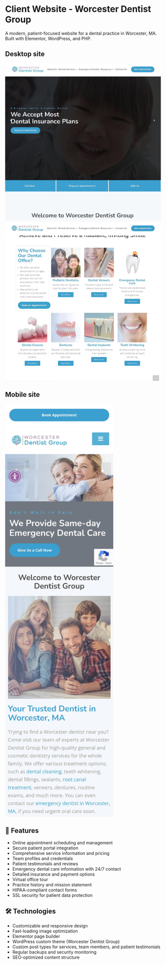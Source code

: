  # Client Website - Worcester Dentist Group 

A modern, patient-focused website for a dental practice in Worcester, MA. Built with Elementor, WordPress, and PHP.

## Desktop site
<img src="https://raw.githubusercontent.com/iterating/worcester-dentist-group/refs/heads/main/public/portfolio.webdentist.worcesterdentistgroup.desktop1.jpeg" width="700px">

<img src="https://raw.githubusercontent.com/iterating/worcester-dentist-group/refs/heads/main/public/portfolio.webdentist.worcesterdentistgroup.desktop2.jpeg" width="700px">

## Mobile site
<img src="https://raw.githubusercontent.com/iterating/worcester-dentist-group/refs/heads/main/public/portfolio.webdentist.worcesterdentistgroup.jpg" width="350px">


## 🦷 Features

- Online appointment scheduling and management
- Secure patient portal integration
- Comprehensive service information and pricing
- Team profiles and credentials
- Patient testimonials and reviews
- Emergency dental care information with 24/7 contact
- Detailed insurance and payment options
- Virtual office tour
- Practice history and mission statement
- HIPAA-compliant contact forms
- SSL security for patient data protection

## 🛠️ Technologies

- Customizable and responsive design
- Fast-loading image optimization
- Elementor page builder
- WordPress custom theme (Worcester Dentist Group)
- Custom post types for services, team members, and patient testimonials
- Regular backups and security monitoring
- SEO-optimized content structure
